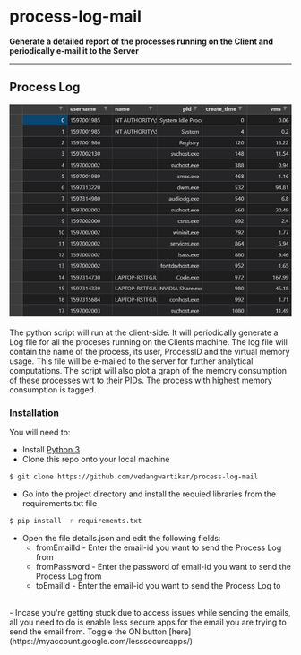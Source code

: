 # process-log-mail
__Generate a detailed report of the processes running on the Client and periodically e-mail it to the Server__
- - - -

## Process Log
<div align="center">
    <img src="https://github.com/vedangwartikar/process-log-mail/blob/master/csv.JPG"/>
</div>
<br>
The python script will run at the client-side. It will periodically generate a Log file for all the proceses running on the Clients machine. The log file will contain the name of the process, its user, ProcessID and the virtual memory usage. This file will be e-mailed to the server for further analytical computations. The script will also plot a graph of the memory consumption of these processes wrt to their PIDs. The process with highest memory consumption is tagged.

### Installation

You will need to:

- Install [Python 3](https://www.python.org/downloads/)
- Clone this repo onto your local machine
```bash
$ git clone https://github.com/vedangwartikar/process-log-mail
```
- Go into the project directory and install the requied libraries from the requirements.txt file
```bash
$ pip install -r requirements.txt
```
- Open the file details.json and edit the following fields:
    - fromEmailId - Enter the email-id you want to send the Process Log from
    - fromPassword - Enter the password of email-id you want to send the Process Log from
    - toEmailId - Enter the email-id you want to send the Process Log to
<br>
- Incase you're getting stuck due to access issues while sending the emails, all you need to do is enable less secure apps for the email you are trying to send the email from. Toggle the ON button [here](https://myaccount.google.com/lesssecureapps/)
